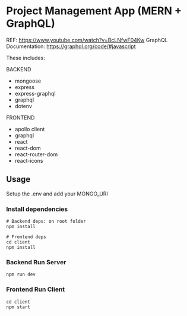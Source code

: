 # Project Management App (MERN + GraphQL)

REF: https://www.youtube.com/watch?v=BcLNfwF04Kw
GraphQL Documentation: https://graphql.org/code/#javascript

These includes:

BACKEND
 - mongoose
 - express
 - express-graphql
 - graphql
 - dotenv
 
 FRONTEND
 - apollo client
 - graphql
 - react
 - react-dom
 - react-router-dom
 - react-icons


## Usage

Setup the .env and add your MONGO_URI

### Install dependencies

```
# Backend deps: on root folder
npm install

# Frontend deps
cd client
npm install
```

### Backend Run Server

```
npm run dev
```

### Frontend Run Client

```
cd client
npm start
```
